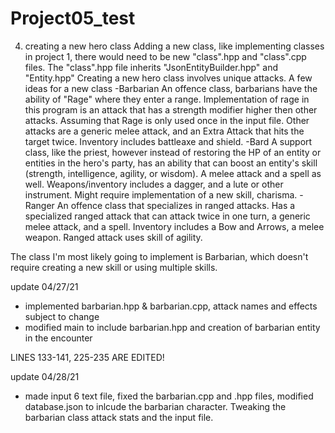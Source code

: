 # Project05_test
4) creating a new hero class 
Adding a new class, like implementing classes in project 1, there would need to be new "class".hpp and "class".cpp files. The "class".hpp file inherits "JsonEntityBuilder.hpp" and "Entity.hpp"
Creating a new hero class involves unique attacks. A few ideas for a new class
-Barbarian
  An offence class, barbarians have the ability of "Rage" where they enter a range. Implementation of rage in this program is an attack that has a strength modifier higher then other attacks. Assuming that Rage is only used once in the input file. Other attacks are a generic melee attack, and an Extra Attack that hits the target twice. Inventory includes battleaxe and shield.
-Bard 
  A support class, like the priest, however instead of restoring the HP of an entity or entities in the hero's party, has an ability that can boost an entity's skill (strength, intelligence, agility, or wisdom). A melee attack and a spell as well. Weapons/inventory includes a dagger, and a lute or other instrument. Might require implementation of a new skill, charisma.
-Ranger 
  An offence class that specializes in ranged attacks. Has a specialized ranged attack that can attack twice in one turn, a generic melee attack, and a spell. Inventory includes a Bow and Arrows, a melee weapon. Ranged attack uses skill of agility.

  The class I'm most likely going to implement is Barbarian, which doesn't require creating a new skill or using multiple skills.

  update 04/27/21
  - implemented barbarian.hpp & barbarian.cpp, attack names and effects
  subject to change
  - modified main to include barbarian.hpp and creation of barbarian entity 
  in the encounter

  LINES 133-141, 225-235 ARE EDITED!

 update 04/28/21 
 - made input 6 text file, fixed the barbarian.cpp and .hpp files, modified database.json to inlcude the barbarian character. Tweaking the barbarian class attack stats and the input file. 